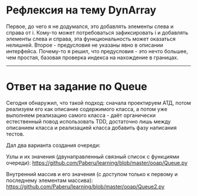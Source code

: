 # Рефлексия на тему DynArray

Первое, до чего я не додумался, это добавлять элементы слева и справа от i. Кому-то может потребоваться зафиксировать i и добавлять элементы слева и справа, эта функциональность может оказаться нелишней.
Второе -  предусловия не указаны явно в описании интерфейса. Почему-то я решил, что предусловия - это нечто большее, чем простая, базовая проверка индекса на нахождение в границах.  

---
# Ответ на задание по Queue

Сегодня обнаружил, что такой подход: сначала проектируем АТД, потом реализуем его как описание содержимого класса, а потом уже выполняем реализацию самого класса - даёт органически естественный повод использовать TDD, достаточно лишь между описанием класса и реализацией класса добавить фазу написания тестов.

Дал два варианта создания очереди: 

Узлы и их значения (двунаправленный связный список с функциями очереди):
 https://github.com/Paberu/learning/blob/master/ooap/Queue.py

Внутренний массив и его значения (с доступом только к первому и последнему элементам массива):
 https://github.com/Paberu/learning/blob/master/ooap/Queue2.py